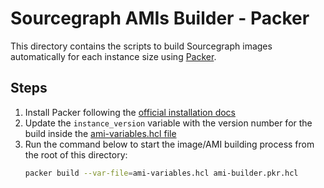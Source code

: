 # Sourcegraph AMIs Builder - Packer

This directory contains the scripts to build Sourcegraph images automatically for each instance size using [Packer](https://learn.hashicorp.com/packer).

## Steps

1. Install Packer following the [official installation docs](https://learn.hashicorp.com/tutorials/packer/get-started-install-cli?in=packer/docker-get-started)
2. Update the `instance_version` variable with the version number for the build inside the [ami-variables.hcl file](ami-variables.hcl)
3. Run the command below to start the image/AMI building process from the root of this directory:
    ```bash
    packer build --var-file=ami-variables.hcl ami-builder.pkr.hcl
    ```
